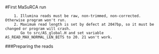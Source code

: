 #First MaSuRCA run

        1. Illumina reads must be raw, non-trimmed, non-corrected. Otherwise program won't run.
        2. Maximum read length is set by defect at 2047bp, so it must be changed or program will crash. 
           Go to src/AS_global.H and set variable AS_READ_MAX_NORMAL_LEN_BITS to 20. 21 won't work.
           

###Preparing the reads
